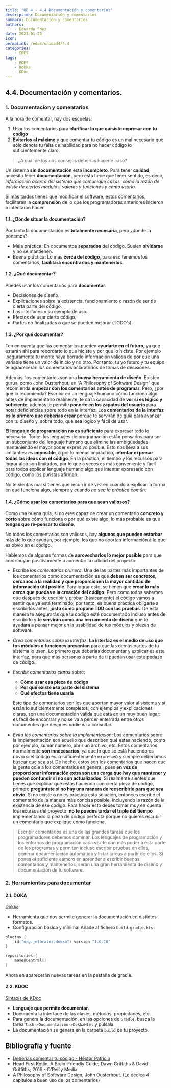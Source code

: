 ```yaml
---
title: "UD 4 - 4.4 Documentación y comentarios"
description: Documentación y comentarios
summary: Documentación y comentarios
authors:
    - Eduardo Fdez
date: 2023-01-20
icon:   
permalink: /edes/unidad4/4.4
categories:
    - EDES
tags:
    - EDES
    - Dokka
    - KDoc
---
```


## 4.4. Documentación y comentarios.

### 1. Documentacion y comentarios

A la hora de comentar, hay dos escuelas:

1. Usar los comentarios para **clarificar lo que quisiste expresar con tu código**
2. **Evitarlos al máximo** y que comentar tu código es un mal necesario que sólo denota tu falta de habilidad para no hacer código lo suficientemente claro.

>¿A cuál de los dos consejos deberías hacerle caso?

Un sistema **sin documentación** está **incompleto**. Para tener **calidad**, necesita tener **documentación**, pero esta tiene que tener sentido,  es decir, *información acerca del sistema que comunique cosas, como la razón de existir de ciertos módulos, valores y funciones y cómo usarlo*.

Si más tardes tienes que modificar el software, estos comentarios, facilitarán la **comprensíón** de lo que los programadores anteriores hicieron o intentarón hacer.

#### 1.1. ¿Dónde situar la documentación?

Por tanto la documentación es **totalmente necesaria**, pero ¿donde la ponemos?    

- Mala práctica: En documentos **separados** del código. Suelen **olvidarse** y no se mantienen.
- Buena práctica: Lo más **cerca del código**, para eso tenemos los comentarios, **facilitará encontrarlos y mantenerlos**.
  

#### 1.2. ¿Qué documentar?

Puedes usar los comentarios para **documentar**:   

- Decisiones de diseño.   
- Explicaciones sobre la existencia, funcionamiento o razón de ser de cierta parte del código.   
- Las interfaces y su ejemplo de uso.   
- Efectos de usar cierto código.   
- Partes no finalizadas o que se pueden mejorar (TODO’s).   


#### 1.3. ¿Por qué documentar?
Ten en cuenta que los comentarios pueden **ayudarte en el futuro**, ya que estarán ahi para recordarte lo que hiciste y por qué lo hiciste. Por ejemplo ,seguramente tu mente haya borrado información valiosa de por qué una variable tiene un valor de inicio y no otro. Por tanto, tu yo futuro y tu equipo te agradecerán los comentarios aclaratorios de tomas de decisiones.  

Además, los comentarios son una **buena herramienta de diseño**. Existen gurus, como John Ousterhout, en “A Philosophy of Software Design” que recomienda **empezar con los comentarios antes de programar**. Pero, ¿por qué lo recomienda? Escribir en un lenguaje humano cómo funciona algo antes de implementarlo realmente, te da la capacidad de
**ver si es lógico y suficiente**, además te permite **ponerte en los zapatos del usuario** para notar deficiencias sobre todo en la interfaz. Los **comentarios de la interfaz es lo primero que deberías crear** porque te servirán de guía para avanzar con tu diseño y, sobre todo, que sea lógico y fácil de usar.  

**El lenguaje de programación no es suficiente** para expresar todo lo necesario. Todos los lenguajes de programación están pensados para ser un subconjunto del lenguaje humano que elimine las ambigüedades, manteniendo el mayor poder expresivo posible. Esto nos lleva a sus limitantes: es **imposible**, o por lo menos impráctico, **intentar expresar todas las ideas con el código**.  En la práctica, el tiempo y los recursos para lograr algo son limitados, por lo que a veces es más conveniente y fácil para todos explicar lenguaje humano algo que intentar expresarlo con código, como los puristas afirman.  

No te sientas mal si tienes que recurrir de vez en cuando a explicar la forma en que funciona algo, siempre y cuando *no sea la práctica común*.

#### 1.4. ¿Cómo usar los comentarios para que sean valiosos?

Como una buena guía, si no eres capaz de crear un comentario **concreto y corto** sobre cómo funciona o por qué existe algo, lo más probable es que **tengas que re-pensar tu diseño**.

No todos los comentarios son valiosos, hay **algunos que pueden estorbar** más de lo que ayudan, por ejemplo, los que no aportan información a lo que es obvio en el código.

Hablemos de algunas formas de **aprovecharlos lo mejor posible** para que contribuyan positivamente a aumentar la calidad del proyecto:   

- Escribe *los comentarios primero*: Una de las partes más importantes de los comentarios como documentación es que **deben ser concretos, cercanos a la realidad y que proporcionen la mayor cantidad de información útil posible**.  Para lograr esto, se tienen que **crear lo más cerca que puedas a la creación del código**. Pero como todos sabemos que después de escribir y probar (básicamente) el código vamos a sentir que ya está terminado, por tanto, es buena
  práctica obligarte a escribirlos antes, **justo como propone TDD con las pruebas**. De esta manera te asegurarás que tu código esté documentado incluso antes de escribirlo y **te servirán como una herramienta de diseño** que te ayudará a pensar mejor en la usabilidad de tus módulos y piezas de software.  


- *Crea comentarios sobre la interfaz*: **La interfaz es el medio de uso que tus módulos o funciones presentan** para que las demás partes de tu sistema lo usen. Lo primero que deberías documentar y explicar es esta interfaz, para que más personas a parte de ti puedan usar este pedazo de código.  


- *Escribe comentarios claros* sobre:
   
   * **Cómo usar esa pieza de código**   
   * **Por qué existe esa parte del sistema**   
   * **Qué efectos tiene usarla**   

  Este tipo de comentarios son los que aportan mayor valor al sistema y si están lo suficientemente completos, con ejemplos y explicaciones claras, son una documentación válida que está en un muy buen lugar: es fácil de encontrar y no se va a perder enterrada entre otros documentes que después nadie va a consultar.  


- *Evita los comentarios sobre la implementación*: Los comentarios sobre la implementación son aquello que describen qué estas haciendo, como por ejemplo, sumar número, abrir un archivo, etc. Estos comentarios normalmente **son innecesarios**, ya que lo que se está haciendo es obvio si el código es lo suficientemente expresivo y siempre deberíamos buscar que sea así. De hecho, estos son los comentarios que hacen que la gente odie a los comentarios en general, pues **en vez de proporcionar información extra son una carga que hay que mantener y pueden confundir si no son actualizados**. Si realmente sientes que tienes que explicar qué estás haciendo con cierta pieza de código, primero **pregúntate si no hay una manera de reescribirlo para que sea obvio**. Si no existe o no es práctica esta solución, entonces escribe el comentario de la manera más concisa posible, incluyendo la razón de la existencia de ese código. Para hacer esto debes tomar muy en cuenta los recursos del proyecto: **no te puedes tardar el triple del tiempo** implementando la pieza de código perfecta porque no quieres escribir un comentario que explique cómo funciona.

> Escribir comentarios es una de las grandes tareas que los programadores debemos dominar. Los lenguajes de programación y los entornos de programación cada vez le dan más poder a esta parte de los programas y permiten incluso escribir pruebas en ellos, generar documentación automática y listar tareas a partir de ellos.
> Si pones el suficiente esmero en aprender a escribir buenos comentarios y mantenerlos, serán una gran herramienta de diseño y documentación de tu software.

### 2. Herramientas para documentar
#### 2.1. DOKA
[Dokka](https://kotlin.github.io/dokka/1.6.10/)

- Herramienta que nos permite generar la documentación en distintos formatos.
- Configuración básica y mínima: Añade al fichero `build.gradle.kts:`

```kotlin
plugins {
    id("org.jetbrains.dokka") version "1.6.10"
}

repositories {
    mavenCentral()
}
```
Ahora en aparecerán nuevas tareas en la pestaña de gradle.

#### 2.2. KDOC

[Sintaxis de KDoc](https://kotlinlang.org/docs/kotlin-doc.html#kdoc-syntax)

- **Lenguaje que permite documentar**.
- Documenta la interface de las clases, métodos, propiedades, etc.
- Para genera la documentación, en las opciones de `Gradle`, busca la tarea `Task->Documentación->DokkaHtml` y púlsala.
- La documentación se genera en la carpeta `build` de tu proyecto.

## Bibliografía y fuente
* [Deberías comentar tu código - Héctor Patricio](https://blog.thedojo.mx/2020/12/30/deberias-comentar-tu-codigo.html)
* Head First Kotlin, A Brain-Friendly Guide; Dawn Griffiths & David Griffiths; 2019 - O'Reilly Media
* A Philosophy of Software Design, John Ousterhout. (Le dedica 4 capítulos a buen uso de los comentarios)
